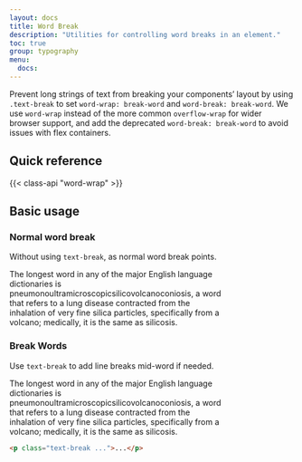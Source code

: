 ```yaml
---
layout: docs
title: Word Break
description: "Utilities for controlling word breaks in an element."
toc: true
group: typography
menu:
  docs:    
---
```


Prevent long strings of text from breaking your components’ layout by using `.text-break` to set `word-wrap: break-word` and `word-break: break-word`. We use `word-wrap` instead of the more common `overflow-wrap` for wider browser support, and add the deprecated `word-break: break-word` to avoid issues with flex containers.

## Quick reference 

{{< class-api "word-wrap" >}}

## Basic usage

### Normal word break

Without using `text-break`, as normal word break points.

<div class="bd-example">
  <div class="mx-auto shadow p-4" style="max-width:384px">
    <p>
      The longest word in any of the major English language dictionaries is <span class="fw-semibold">pneumonoultramicroscopicsilicovolcanoconiosis</span>, a word that refers to a lung disease contracted from the
      inhalation of very fine silica particles, specifically from a volcano; medically, it is the same as silicosis.
    </p>
  </div>
</div>

### Break Words

Use `text-break` to add line breaks mid-word if needed.

<div class="bd-example">
  <div class="mx-auto shadow p-4" style="max-width:384px">
    <p class="text-break">
      The longest word in any of the major English language dictionaries is <span class="fw-semibold">pneumonoultramicroscopicsilicovolcanoconiosis</span>, a word that refers to a lung disease contracted from the
      inhalation of very fine silica particles, specifically from a volcano; medically, it is the same as silicosis.
    </p>
  </div>
</div>

```html
<p class="text-break ...">...</p>
```